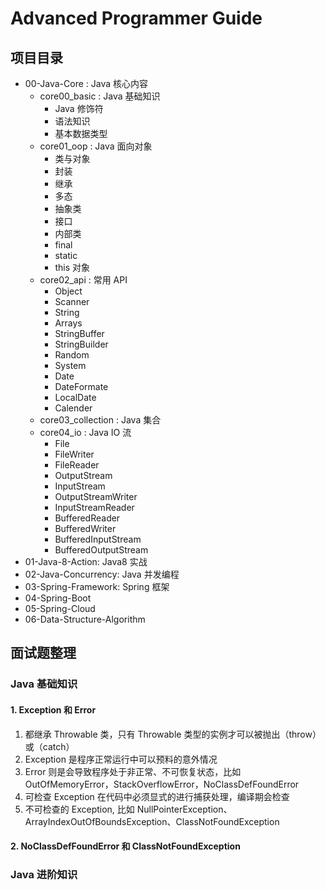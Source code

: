 # Advanced Programmer Guide

## 项目目录

- 00-Java-Core : Java 核心内容
    - core00_basic : Java 基础知识
        - Java 修饰符
        - 语法知识
        - 基本数据类型
    - core01_oop : Java 面向对象
        - 类与对象
        - 封装
        - 继承
        - 多态
        - 抽象类
        - 接口
        - 内部类
        - final
        - static
        - this 对象
    - core02_api : 常用 API
        - Object
        - Scanner
        - String
        - Arrays
        - StringBuffer
        - StringBuilder
        - Random
        - System
        - Date
        - DateFormate
        - LocalDate
        - Calender
    - core03_collection : Java 集合
    - core04_io : Java IO 流
        - File
        - FileWriter
        - FileReader
        - OutputStream
        - InputStream
        - OutputStreamWriter
        - InputStreamReader
        - BufferedReader
        - BufferedWriter
        - BufferedInputStream
        - BufferedOutputStream
- 01-Java-8-Action: Java8 实战
- 02-Java-Concurrency: Java 并发编程
- 03-Spring-Framework: Spring 框架
- 04-Spring-Boot
- 05-Spring-Cloud
- 06-Data-Structure-Algorithm

## 面试题整理

### Java 基础知识

#### 1. Exception 和 Error
1. 都继承 Throwable 类，只有 Throwable 类型的实例才可以被抛出（throw）或（catch）
2. Exception 是程序正常运行中可以预料的意外情况
3. Error 则是会导致程序处于非正常、不可恢复状态，比如 OutOfMemoryError，StackOverflowError，NoClassDefFoundError
4. 可检查 Exception 在代码中必须显式的进行捕获处理，编译期会检查
5. 不可检查的 Exception, 比如 NullPointerException、ArrayIndexOutOfBoundsException、ClassNotFoundException

#### 2. NoClassDefFoundError 和 ClassNotFoundException


### Java 进阶知识